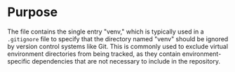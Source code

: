# Purpose
The file contains the single entry "venv," which is typically used in a `.gitignore` file to specify that the directory named "venv" should be ignored by version control systems like Git. This is commonly used to exclude virtual environment directories from being tracked, as they contain environment-specific dependencies that are not necessary to include in the repository.
